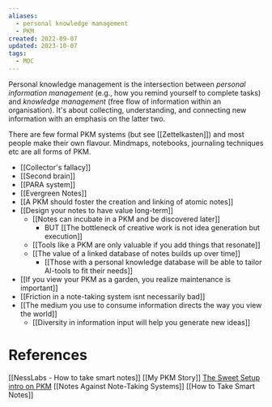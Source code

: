 ```yaml
---
aliases:
  - personal knowledge management
  - PKM
created: 2022-09-07
updated: 2023-10-07
tags:
  - MOC
---
```

Personal knowledge management is the intersection between _personal information management_ (e.g., how you remind yourself to complete tasks) and _knowledge management_ (free flow of information within an organisation). It's about collecting, understanding, and connecting new information with an emphasis on the latter two.

There are few formal PKM systems (but see [[Zettelkasten]]) and most people make their own flavour. Mindmaps, notebooks, journaling techniques etc are all forms of PKM.

- [[Collector's fallacy]]
- [[Second brain]]
- [[PARA system]]
- [[Evergreen Notes]]
- [[A PKM should foster the creation and linking of atomic notes]]
- [[Design your notes to have value long-term]]
	- [[Notes can incubate in a PKM and be discovered later]]
		- BUT [[The bottleneck of creative work is not idea generation but execution]]
	- [[Tools like a PKM are only valuable if you add things that resonate]]
	- [[The value of a linked database of notes builds up over time]]
		- [[Those with a personal knowledge database will be able to tailor AI-tools to fit their needs]]
- [[If you view your PKM as a garden, you realize maintenance is important]]
- [[Friction in a note-taking system isnt necessarily bad]]
- [[The medium you use to consume information directs the way you view the world]]
	- [[Diversity in information input will help you generate new ideas]]

# References
[[NessLabs - How to take smart notes]]
[[My PKM Story]]
[The Sweet Setup intro on PKM](https://thesweetsetup.com/pkm-intro-for-creatives/)
[[Notes Against Note-Taking Systems]]
[[How to Take Smart Notes]]